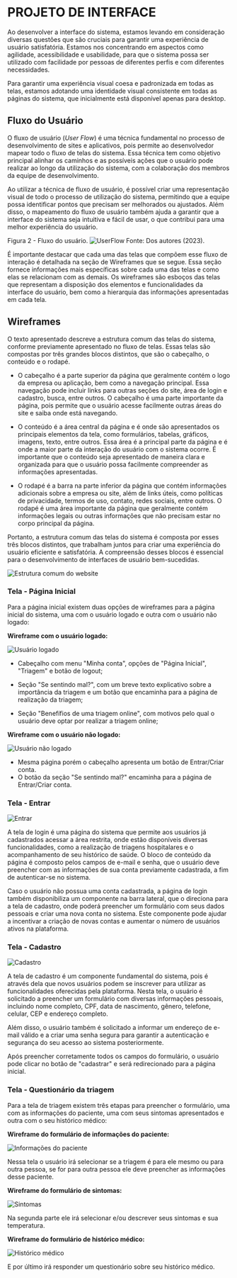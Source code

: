 
# PROJETO DE INTERFACE

Ao desenvolver a interface do sistema, estamos levando em consideração diversas questões que são cruciais para garantir uma experiência de usuário satisfatória. Estamos nos concentrando em aspectos como agilidade, acessibilidade e usabilidade, para que o sistema possa ser utilizado com facilidade por pessoas de diferentes perfis e com diferentes necessidades.

Para garantir uma experiência visual coesa e padronizada em todas as telas, estamos adotando uma identidade visual consistente em todas as páginas do sistema, que inicialmente está disponível apenas para desktop.
## Fluxo do Usuário 

O fluxo de usuário (*User Flow*) é uma técnica fundamental no processo de desenvolvimento de sites e aplicativos, pois permite ao desenvolvedor mapear todo o fluxo de telas do sistema. Essa técnica tem como objetivo principal alinhar os caminhos e as possíveis ações que o usuário pode realizar ao longo da utilização do sistema, com a colaboração dos membros da equipe de desenvolvimento.

Ao utilizar a técnica de fluxo de usuário, é possível criar uma representação visual de todo o processo de utilização do sistema, permitindo que a equipe possa identificar pontos que precisam ser melhorados ou ajustados. Além disso, o mapeamento do fluxo de usuário também ajuda a garantir que a interface do sistema seja intuitiva e fácil de usar, o que contribui para uma melhor experiência do usuário.

Figura 2 - Fluxo do usuário.
![UserFlow](img/FluxoDoUsuario.png)
Fonte: Dos autores (2023).

É importante destacar que cada uma das telas que compõem esse fluxo de interação é detalhada na seção de Wireframes que se segue. Essa seção fornece informações mais específicas sobre cada uma das telas e como elas se relacionam com as demais. Os wireframes são esboços das telas que representam a disposição dos elementos e funcionalidades da interface do usuário, bem como a hierarquia das informações apresentadas em cada tela.

## Wireframes

O texto apresentado descreve a estrutura comum das telas do sistema, conforme previamente apresentado no fluxo de telas. Essas telas são compostas por três grandes blocos distintos, que são o cabeçalho, o conteúdo e o rodapé.

- O cabeçalho é a parte superior da página que geralmente contém o logo da empresa ou aplicação, bem como a navegação principal. Essa navegação pode incluir links para outras seções do site, área de login e cadastro, busca, entre outros. O cabeçalho é uma parte importante da página, pois permite que o usuário acesse facilmente outras áreas do site e saiba onde está navegando.

- O conteúdo é a área central da página e é onde são apresentados os principais elementos da tela, como formulários, tabelas, gráficos, imagens, texto, entre outros. Essa área é a principal parte da página e é onde a maior parte da interação do usuário com o sistema ocorre. É importante que o conteúdo seja apresentado de maneira clara e organizada para que o usuário possa facilmente compreender as informações apresentadas.

- O rodapé é a barra na parte inferior da página que contém informações adicionais sobre a empresa ou site, além de links úteis, como políticas de privacidade, termos de uso, contato, redes sociais, entre outros. O rodapé é uma área importante da página que geralmente contém informações legais ou outras informações que não precisam estar no corpo principal da página.

Portanto, a estrutura comum das telas do sistema é composta por esses três blocos distintos, que trabalham juntos para criar uma experiência do usuário eficiente e satisfatória. A compreensão desses blocos é essencial para o desenvolvimento de interfaces de usuário bem-sucedidas.

![Estrutura comum do website](img/EstruturaComum.png)

### Tela - Página Inicial

Para a página inicial existem duas opções de wireframes para a página inicial do sistema, uma com o usuário logado e outra com o usuário não logado:

**Wireframe com o usuário logado:**

![Usuário logado](img/Logado.png)

- Cabeçalho com menu "Minha conta", opções de "Página Inicial", "Triagem" e botão de logout;

- Seção "Se sentindo mal?", com um breve texto explicativo sobre a importância da triagem e um botão que encaminha para a página de realização da triagem;

- Seção "Benefífios de uma triagem online", com motivos pelo qual o usuário deve optar por realizar a triagem online;

**Wireframe com o usuário não logado:**

![Usuário não logado](img/Nao-Logado.png)

- Mesma página porém o cabeçalho apresenta um botão de Entrar/Criar conta.
- O botão da seção "Se sentindo mal?" encaminha para a página de Entrar/Criar conta.

### Tela - Entrar

![Entrar](img/Login.png)

A tela de login é uma página do sistema que permite aos usuários já cadastrados acessar a área restrita, onde estão disponíveis diversas funcionalidades, como a realização de triagens hospitalares e o acompanhamento de seu histórico de saúde. O bloco de conteúdo da página é composto pelos campos de e-mail e senha, que o usuário deve preencher com as informações de sua conta previamente cadastrada, a fim de autenticar-se no sistema.

Caso o usuário não possua uma conta cadastrada, a página de login também disponibiliza um componente na barra lateral, que o direciona para a tela de cadastro, onde poderá preencher um formulário com seus dados pessoais e criar uma nova conta no sistema. Este componente pode ajudar a incentivar a criação de novas contas e aumentar o número de usuários ativos na plataforma.

### Tela - Cadastro 

![Cadastro](img/Cadastro.png)

A tela de cadastro é um componente fundamental do sistema, pois é através dela que novos usuários podem se inscrever para utilizar as funcionalidades oferecidas pela plataforma. Nesta tela, o usuário é solicitado a preencher um formulário com diversas informações pessoais, incluindo nome completo, CPF, data de nascimento, gênero, telefone, celular, CEP e endereço completo.

Além disso, o usuário também é solicitado a informar um endereço de e-mail válido e a criar uma senha segura para garantir a autenticação e segurança do seu acesso ao sistema posteriormente.

Após preencher corretamente todos os campos do formulário, o usuário pode clicar no botão de "cadastrar" e será redirecionado para a página inicial.

### Tela - Questionário da triagem

Para a tela de triagem existem três etapas para preencher o formulário, uma com as informações do paciente, uma com seus sintomas apresentados e outra com o seu histórico médico:

**Wireframe do formulário de informações do paciente:**

![Informações do paciente](img/Triagem-1.png)

Nessa tela o usuário irá selecionar se a triagem é para ele mesmo ou para outra pessoa, se for para outra pessoa ele deve preencher as informações desse paciente.

**Wireframe do formulário de sintomas:**

![Sintomas](img/Triagem-2.png)

Na segunda parte ele irá selecionar e/ou descrever seus sintomas e sua temperatura.

**Wireframe do formulário de histórico médico:**

![Histórico médico](img/Triagem-3.png)

E por último irá responder um questionário sobre seu histórico médico.

